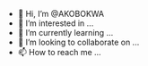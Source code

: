 - 👋 Hi, I’m @AKOBOKWA
- 👀 I’m interested in ...
- 🌱 I’m currently learning ...
- 💞️ I’m looking to collaborate on ...
- 📫 How to reach me ...

<!---
AKOBOKWA/AKOBOKWA is a ✨ special ✨ repository because its `README.md` (this file) appears on your GitHub profile.
You can click the Preview link to take a look at your changes.
--->
